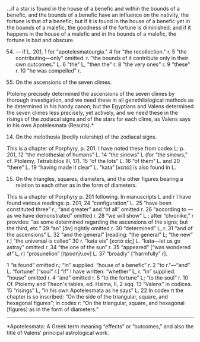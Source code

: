 ...if a star is found in the house of a benefic and within the bounds of a benefic, and the bounds of a benefic have an influence on the nativity, the fortune is that of a benefic; but if it is found in the house of a benefic yet in the bounds of a malefic, the goodness of the fortune is diminished; and if it happens in the house of a malefic and in the bounds of a malefic, the fortune is bad and obscure.

54. — if L. 201, 1 for "apotelesmatourgia." 4 for "the recollection." r. 5 "the contributing—only" omitted. r. "the bounds of it contribute only in their own outcomes." L. 6 "the" L, "then the" r. 8 "the very ones" r. 9 "these" r. 10 "he was compelled" r.

13. On the ascensions of the seven climes.

Ptolemy precisely determined the ascensions of the seven climes by thorough investigation, and we need these in all genethlialogical methods as he determined in his handy canon; but the Egyptians and Valens determined the seven climes less precisely, yet actively, and we need these in the risings of the zodiacal signs and of the stars for each clime, as Valens says in his own Apotelesmata (Results).*

14. On the melothesia (bodily rulership) of the zodiacal signs.

This is a chapter of Porphyry, p. 201. I have noted these from codex L: p. 201, 12 “the melothesiai of humans” L. 14 “the sinews” L (for “the sinews,” cf. Ptolemy, Tetrabiblos III, 17). 15 “of the lots” L. 16 “of them” L. and 20 “there” L. 19 “having made it clear” L. “kata” [κατά] is also found in L.

15. On the triangles, squares, diameters, and the other figures bearing a relation to each other as in the form of diameters.

This is a chapter of Porphyry p. 201 following. In manuscripts L and r I have found various readings: p. 201, 24 “configuration” L. 25 “have been constituted three” r.; “and greater” and “of all” omitted r. 26 “according to — as we have demonstrated” omitted r. 28 “we will show” L.; after “chronike,” r provides: “as some determined regarding the ascensions of the signs; but the third, etc.” 29 “an” [ἂν] rightly omitted r. 30 “determined” L, r. 31 “and of the ascensions” L. 32 “and the general” [reading: “the general” L; “the new” r.] “the universal is called” 30 r. “kata eis” [κατὰ εἷς] L. “kata—let us go astray” omitted r. 34 “the one of the sun” r. 35 “appeared” [“was wondered at” L, r] “prosunelion” [προσῆλιον] L. 37 “broadly” [“harmfully” r].

1 “is found” omitted r.; “in” supplied. “house of a benefic” r. 2 "to r."—“and” L. “fortune” [“soul” r.] “if” I have written: “whether” L, r. “in” supplied. “house” omitted r. 4 “and” omitted r. 5 “to the fortune” L; “to the soul” r. 10 Cf. Ptolemy and Theon's tables, ed. Halma, II, 2 sqq. 13 “Valens” in codices. 15 “risings” L, “in his own Apotelesmata as he says” L. 22 In codex π the chapter is so inscribed: “On the side of the triangular, square, and hexagonal figures”; in codex r: “On the triangular, square, and hexagonal [figures] as in the form of diameters.”

---
*Apotelesmata: A Greek term meaning “effects” or “outcomes,” and also the title of Valens’ principal astrological work.